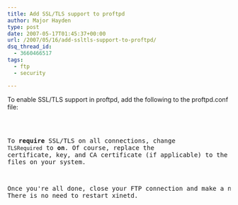 ```yaml
---
title: Add SSL/TLS support to proftpd
author: Major Hayden
type: post
date: 2007-05-17T01:45:37+00:00
url: /2007/05/16/add-ssltls-support-to-proftpd/
dsq_thread_id:
  - 3660466517
tags:
  - ftp
  - security

---
```

To enable SSL/TLS support in proftpd, add the following to the proftpd.conf file:

<pre><IfModule mod_tls.c&gt;
    TLSEngine on
    TLSLog /var/ftpd/tls.log
    TLSRequired off
    TLSRSACertificateFile /usr/share/ssl/certs/server.crt
    TLSRSACertificateKeyFile /usr/share/ssl/private/server.key
    TLSCACertificateFile /usr/share/ssl/certs/cacert.crt
    TLSVerifyClient off
    TLSRenegotiate required off
</IfModule&gt;</pre>

To **require** SSL/TLS on all connections, change `TLSRequired` to **on**. Of course, replace the certificate, key, and CA certificate (if applicable) to the correct files on your system.

Once you're all done, close your FTP connection and make a new one. There is no need to restart xinetd.
